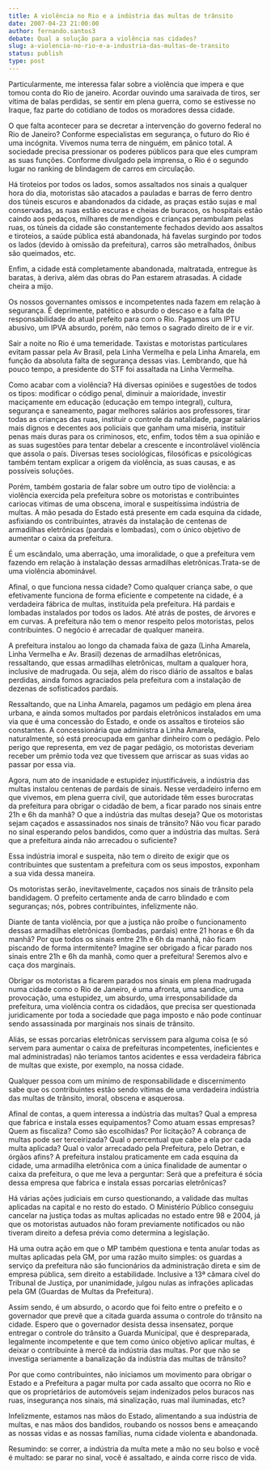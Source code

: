 ```yaml
---
title: A violência no Rio e a indústria das multas de trânsito
date: 2007-04-23 21:00:00
author: fernando.santos3
debate: Qual a solução para a violência nas cidades?
slug: a-violencia-no-rio-e-a-industria-das-multas-de-transito
status: publish 
type: post
---
```


  

Particularmente, me interessa falar sobre a violência que impera e que tomou conta do Rio de janeiro. Acordar ouvindo uma saraivada de tiros, ser vítima de balas perdidas, se sentir em plena guerra, como se estivesse no Iraque, faz parte do cotidiano de todos os moradores dessa cidade.  

O que falta acontecer para se decretar a intervenção do governo federal no Rio de Janeiro? Conforme especialistas em segurança, o futuro do Rio é uma incógnita. Vivemos numa terra de ninguém, em pânico total. A sociedade precisa pressionar os poderes públicos para que eles cumpram as suas funções. Conforme divulgado pela imprensa, o Rio é o segundo lugar no ranking de blindagem de carros em circulação.  

Há tiroteios por todos os lados, somos assaltados nos sinais a qualquer hora do dia, motoristas são atacados a pauladas e barras de ferro dentro dos túneis escuros e abandonados da cidade, as praças estão sujas e mal conservadas, as ruas estão escuras e cheias de buracos, os hospitais estão caindo aos pedaços, milhares de mendigos e crianças perambulam pelas ruas, os túneis da cidade são constantemente fechados devido aos assaltos e tiroteios, a saúde pública está abandonada, há favelas surgindo por todos os lados (devido à omissão da prefeitura), carros são metralhados, ônibus são queimados, etc.  

 Enfim, a cidade está completamente abandonada, maltratada, entregue às baratas, à deriva, além das obras do Pan estarem atrasadas. A cidade cheira a mijo.   

 Os nossos governantes omissos e incompetentes nada fazem em relação à segurança. É deprimente, patético e absurdo o descaso e a falta de responsabilidade do atual prefeito para com o Rio. Pagamos um IPTU abusivo, um IPVA absurdo, porém, não temos o sagrado direito de ir e vir.  

 Sair a noite no Rio é uma temeridade. Taxistas e motoristas particulares evitam passar pela Av Brasil, pela Linha Vermelha e pela Linha Amarela, em função da absoluta falta de segurança dessas vias. Lembrando, que há pouco tempo, a presidente do STF foi assaltada na Linha Vermelha.   

Como acabar com a violência? Há diversas opiniões e sugestões de todos os tipos: modificar o código penal, diminuir a maioridade, investir maciçamente em educação (educação em tempo integral), cultura, segurança e saneamento, pagar melhores salários aos professores, tirar todas as crianças das ruas, instituir o controle da natalidade, pagar salários mais dignos e decentes aos policiais que ganham uma miséria, instituir penas mais duras para os criminosos, etc, enfim, todos têm a sua opinião e as suas sugestões para tentar debelar a crescente e incontrolável violência que assola o país. Diversas teses sociológicas, filosóficas e psicológicas também tentam explicar a origem da violência, as suas causas, e as possíveis soluções.  

Porém, também gostaria de falar sobre um outro tipo de violência: a violência exercida pela prefeitura sobre os motoristas e contribuintes cariocas vitimas de uma obscena, imoral e suspeitíssima indústria de multas. A mão pesada do Estado está presente em cada esquina da cidade, asfixiando os contribuintes, através da instalação de centenas de armadilhas eletrônicas (pardais e lombadas), com o único objetivo de aumentar o caixa da prefeitura.  

 É um escândalo, uma aberração, uma imoralidade, o que a prefeitura vem fazendo em relação à instalação dessas armadilhas eletrônicas.Trata-se de uma violência abominável.   

Afinal, o que funciona nessa cidade? Como qualquer criança sabe, o que efetivamente funciona de forma eficiente e competente na cidade, é a verdadeira fábrica de multas, instituída pela prefeitura. Há pardais e lombadas instalados por todos os lados. Até atrás de postes, de árvores e em curvas. A prefeitura não tem o menor respeito pelos motoristas, pelos contribuintes. O negócio é arrecadar de qualquer maneira.  

 A prefeitura instalou ao longo da chamada faixa de gaza (Linha Amarela, Linha Vermelha e Av. Brasil) dezenas de armadilhas eletrônicas, ressaltando, que essas armadilhas eletrônicas, multam a qualquer hora, inclusive de madrugada. Ou seja, além do risco diário de assaltos e balas perdidas, ainda fomos agraciados pela prefeitura com a instalação de dezenas de sofisticados pardais.  

 Ressaltando, que na Linha Amarela, pagamos um pedágio em plena área urbana, e ainda somos multados por pardais eletrônicos instalados em uma via que é uma concessão do Estado, e onde os assaltos e tiroteios são constantes. A concessionária que administra a Linha Amarela, naturalmente, só está preocupada em ganhar dinheiro com o pedágio. Pelo perigo que representa, em vez de pagar pedágio, os motoristas deveriam receber um prêmio toda vez que tivessem que arriscar as suas vidas ao passar por essa via.  

Agora, num ato de insanidade e estupidez injustificáveis, a indústria das multas instalou centenas de pardais de sinais. Nesse verdadeiro inferno em que vivemos, em plena guerra civil, que autoridade têm esses burocratas da prefeitura para obrigar o cidadão de bem, a ficar parado nos sinais entre 21h e 6h da manhã? O que a indústria das multas deseja? Que os motoristas sejam caçados e assassinados nos sinais de trânsito? Não vou ficar parado no sinal esperando pelos bandidos, como quer a indústria das multas. Será que a prefeitura ainda não arrecadou o suficiente?   

 Essa indústria imoral e suspeita, não tem o direito de exigir que os contribuintes que sustentam a prefeitura com os seus impostos, exponham a sua vida dessa maneira.  

 Os motoristas serão, inevitavelmente, caçados nos sinais de trânsito pela bandidagem. O prefeito certamente anda de carro blindado e com seguranças; nós, pobres contribuintes, infelizmente não.   

 Diante de tanta violência, por que a justiça não proíbe o funcionamento dessas armadilhas eletrônicas (lombadas, pardais) entre 21 horas e 6h da manhã? Por que todos os sinais entre 21h e 6h da manhã, não ficam piscando de forma intermitente? Imagine ser obrigado a ficar parado nos sinais entre 21h e 6h da manhã, como quer a prefeitura! Seremos alvo e caça dos marginais.  

Obrigar os motoristas a ficarem parados nos sinais em plena madrugada numa cidade como o Rio de Janeiro, é uma afronta, uma sandice, uma provocação, uma estupidez, um absurdo, uma irresponsabilidade da prefeitura, uma violência contra os cidadãos, que precisa ser questionada juridicamente por toda a sociedade que paga imposto e não pode continuar sendo assassinada por marginais nos sinais de trânsito.  

 Aliás, se essas porcarias eletrônicas servissem para alguma coisa (e só servem para aumentar o caixa de prefeituras incompetentes, ineficientes e mal administradas) não teríamos tantos acidentes e essa verdadeira fábrica de multas que existe, por exemplo, na nossa cidade.  

 Qualquer pessoa com um mínimo de responsabilidade e discernimento sabe que os contribuintes estão sendo vítimas de uma verdadeira indústria das multas de trânsito, imoral, obscena e asquerosa.  

Afinal de contas, a quem interessa a indústria das multas? Qual a empresa que fabrica e instala esses equipamentos? Como atuam essas empresas? Quem as fiscaliza? Como são escolhidas? Por licitação? A cobrança de multas pode ser terceirizada? Qual o percentual que cabe a ela por cada multa aplicada? Qual o valor arrecadado pela Prefeitura, pelo Detran, e órgãos afins? A prefeitura instalou praticamente em cada esquina da cidade, uma armadilha eletrônica com a única finalidade de aumentar o caixa da prefeitura, o que me leva a perguntar: Será que a prefeitura é sócia dessa empresa que fabrica e instala essas porcarias eletrônicas?   

Há várias ações judiciais em curso questionando, a validade das multas aplicadas na capital e no resto do estado. O Ministério Público conseguiu cancelar na justiça todas as multas aplicadas no estado entre 98 e 2004, já que os motoristas autuados não foram previamente notificados ou não tiveram direito a defesa prévia como determina a legislação.   

Há uma outra ação em que o MP também questiona e tenta anular todas as multas aplicadas pela GM, por uma razão muito simples: os guardas a serviço da prefeitura não são funcionários da administração direta e sim de empresa pública, sem direito a estabilidade. Inclusive a 13ª câmara cível do Tribunal de Justiça, por unanimidade, julgou nulas as infrações aplicadas pela GM (Guardas de Multas da Prefeitura).  

Assim sendo, é um absurdo, o acordo que foi feito entre o prefeito e o governador que prevê que a citada guarda assuma o controle do trânsito na cidade. Espero que o governador desista dessa insensatez, porque entregar o controle do trânsito a Guarda Municipal, que é despreparada, legalmente incompetente e que tem como único objetivo aplicar multas, é deixar o contribuinte à mercê da indústria das multas. Por que não se investiga seriamente a banalização da indústria das multas de trânsito?   

Por que como contribuintes, não iniciamos um movimento para obrigar o Estado e a Prefeitura a pagar multa por cada assalto que ocorra no Rio e que os proprietários de automóveis sejam indenizados pelos buracos nas ruas, insegurança nos sinais, má sinalização, ruas mal iluminadas, etc?  

 Infelizmente, estamos nas mãos do Estado, alimentando a sua indústria de multas, e nas mãos dos bandidos, roubando os nossos bens e ameaçando as nossas vidas e as nossas famílias, numa cidade violenta e abandonada.  

Resumindo: se correr, a indústria da multa mete a mão no seu bolso e você é multado: se parar no sinal, você é assaltado, e ainda corre risco de vida.   


